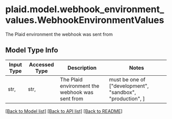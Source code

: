 # plaid.model.webhook_environment_values.WebhookEnvironmentValues

The Plaid environment the webhook was sent from

## Model Type Info
Input Type | Accessed Type | Description | Notes
------------ | ------------- | ------------- | -------------
str,  | str,  | The Plaid environment the webhook was sent from | must be one of ["development", "sandbox", "production", ] 

[[Back to Model list]](../../README.md#documentation-for-models) [[Back to API list]](../../README.md#documentation-for-api-endpoints) [[Back to README]](../../README.md)


